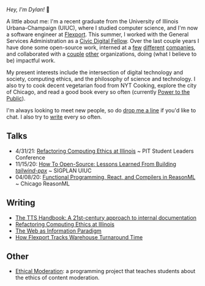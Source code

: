 _Hey, I'm Dylan!_ 👋

A little about me: I'm a recent graduate from the University of Illinois
Urbana-Champaign (UIUC), where I studied computer science, and I'm now a software engineer at [Flexport](https://flexport.com). This summer, I worked with the General Services Administration as a [Civic Digital Fellow](https://www.codingitforward.com/civic-digital-fellowship). Over the last couple years I have done some open-source
work, interned at
a [few](https://flexport.com) [different](https://draftbit.com)
[companies](https://relativity.com), and collaborated with a [couple](https://pritzker.uchicago.edu/) [other](https://www.artic.edu/) organizations, doing (what I believe to be) impactful work.

My present interests include the intersection of digital technology and society, computing ethics, and the philosophy of science and technology.
I also try to cook decent vegetarian food from NYT Cooking, explore the
city of Chicago, and read a good book every so often (currently [Power to the Public](https://press.princeton.edu/books/ebook/9780691216638/power-to-the-public)).

I'm always looking to meet new people, so do [drop me a line](mailto:dylanirlbeck@gmail.com) if
you'd like to chat. I also try to [write](https://dylanirlbeck.bearblog.dev/.) every so often.

## Talks

- 4/31/21: [Refactoring Computing Ethics at Illinois](https://docs.google.com/presentation/d/1Jnpc5GII0CPebpW-pjWXQaYemgTZtUUlRJl7APVpkQ8/edit?usp=sharing) ~ PIT Student Leaders Conference
- 11/15/20: [How To Open-Source: Lessons Learned From Building _tailwind-ppx_](https://youtu.be/SntggdbJ_Is) ~ SIGPLAN UIUC
- 04/08/20: [Functional Programming, React, and Compilers in ReasonML](https://youtu.be/D_ybZoJKQSE)         ~ Chicago ReasonML

## Writing

- [The TTS Handbook: A 21st-century approach to internal documentation](https://18f.gsa.gov/2021/07/27/the_tts_handbook_a_21st-century_approach_to_internal_documentation/)
- [Refactoring Computing Ethics at Illinois](https://docs.google.com/document/d/1tvMSVJ_1jDU-5KrRzoI-ewfg77SnLTXn_OG4vy2sirM/edit)
- [The Web as Information Paradigm](https://dylanirlbeck.bearblog.dev/the-web-as-information-paradigm/)
- [How Flexport Tracks Warehouse Turnaround Time](https://flexport.engineering/how-flexport-tracks-warehouse-turnaround-time-3f744363c6d3)

## Other

- [Ethical Moderation](https://dylanirlbeck.github.io/ethical-moderation/): a programming project that teaches students about the ethics of content moderation.
